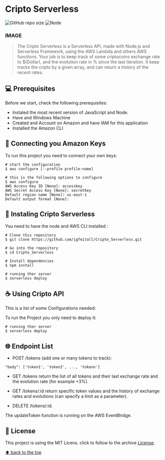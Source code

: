 # Cripto Serverless

<!---Esses são exemplos. Veja https://shields.io para outras pessoas ou para personalizar este conjunto de escudos. Você pode querer incluir dependências, status do projeto e informações de licença aqui--->

![GitHub repo size](https://img.shields.io/github/repo-size/iuricode/README-template?style=for-the-badge)
![Node](https://img.shields.io/node/v/serverless?style=for-the-badge)


### IMAGE
 
> The Cripto Serverless is a Serverless API, made with Node.js and Serverless Framework, using the AWS Lambda and others AWS functions. Your job is to keep track of some criptocoins exchange rate to $(Dollar), and the evolution rate in % since the last iteration. It keep tracks the cripto by a given array, and can return a history of the recent rates.

## 💻 Prerequisites

Before we start, check the following prerequisites:

* Instaled the most recent version of JavaScript and Node.
* Have and Windows Machine
* Created and Account on Amazon and have IAM for this application
* Installed the Amazon CLI

## 🤖 Connecting you Amazon Keys

To run this project you need to connect your own keys:

```
# start the configuration
$ aws configure [--profile profile-name]

# this is the following options to configure
$ aws configure
AWS Access Key ID [None]: accesskey
AWS Secret Access Key [None]: secretkey
Default region name [None]: us-east-1
Default output format [None]: 
```


## 🚀 Instaling Cripto Serverless

You need to have the node and AWS CLI installed :

```
# Clone this repository
$ git clone https://github.com/igfeitall/Cripto_Serverless.git

# Go into the repository
$ cd Cripto_Serverless

# Install dependencies
$ npm install

# running ther server
$ serverless deploy
```

## ☕ Using Cripto API

This is a list of some Configurations needed:


To run the Project you only need to deploy it:

```
# running ther server
$ serverless deploy
```

## 🌐 Endpoint List

  - POST /tokens (add one or many tokens to track):
  
  ```
  "body": ['token1', 'token2', ..., 'tokenn']
  ```

  - GET /tokens return the list of all tokens and their last exchange rate and the evolution rate (for
example +3%).

  - GET /tokens/:id return specific token values and the history of exchange rates and evolutions
(can specify a limit as a parameter).

  - DELETE /tokens/:id.

  The updateToken function is running on the AWS EventBridge.

## 📝 License

This project is using the MIT Licens. click to follow to the archive [License](LICENSE.md).

[⬆ back to the top](#Cripto_Serverless)<br>
